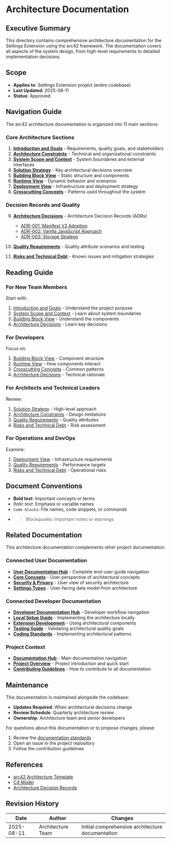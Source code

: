 # Architecture Documentation

## Executive Summary

This directory contains comprehensive architecture documentation for the Settings Extension using the arc42 framework. The documentation covers all aspects of the system design, from high-level requirements to detailed implementation decisions.

## Scope

- **Applies to**: Settings Extension project (entire codebase)
- **Last Updated**: 2025-08-11
- **Status**: Approved

## Navigation Guide

The arc42 architecture documentation is organized into 11 main sections:

### Core Architecture Sections

1. **[Introduction and Goals](01-introduction-goals.md)** - Requirements, quality goals, and stakeholders
2. **[Architecture Constraints](02-constraints.md)** - Technical and organizational constraints
3. **[System Scope and Context](03-context.md)** - System boundaries and external interfaces
4. **[Solution Strategy](04-solution-strategy.md)** - Key architectural decisions overview
5. **[Building Block View](05-building-blocks.md)** - Static structure and components
6. **[Runtime View](06-runtime-view.md)** - Dynamic behavior and scenarios
7. **[Deployment View](07-deployment.md)** - Infrastructure and deployment strategy
8. **[Crosscutting Concepts](08-crosscutting-concepts.md)** - Patterns used throughout the system

### Decision Records and Quality

9. **[Architecture Decisions](09-architecture-decisions/)** - Architecture Decision Records (ADRs)
   - [ADR-001: Manifest V3 Adoption](09-architecture-decisions/001-manifest-v3.md)
   - [ADR-002: Vanilla JavaScript Approach](09-architecture-decisions/002-vanilla-javascript.md)
   - [ADR-003: Storage Strategy](09-architecture-decisions/003-storage-strategy.md)

10. **[Quality Requirements](10-quality-requirements.md)** - Quality attribute scenarios and testing
11. **[Risks and Technical Debt](11-risks-technical-debt.md)** - Known issues and mitigation strategies

## Reading Guide

### For New Team Members
Start with:
1. [Introduction and Goals](01-introduction-goals.md) - Understand the project purpose
2. [System Scope and Context](03-context.md) - Learn about system boundaries
3. [Building Block View](05-building-blocks.md) - Understand the components
4. [Architecture Decisions](09-architecture-decisions/) - Learn key decisions

### For Developers
Focus on:
1. [Building Block View](05-building-blocks.md) - Component structure
2. [Runtime View](06-runtime-view.md) - How components interact
3. [Crosscutting Concepts](08-crosscutting-concepts.md) - Common patterns
4. [Architecture Decisions](09-architecture-decisions/) - Technical rationale

### For Architects and Technical Leaders
Review:
1. [Solution Strategy](04-solution-strategy.md) - High-level approach
2. [Architecture Constraints](02-constraints.md) - Design limitations
3. [Quality Requirements](10-quality-requirements.md) - Quality attributes
4. [Risks and Technical Debt](11-risks-technical-debt.md) - Risk assessment

### For Operations and DevOps
Examine:
1. [Deployment View](07-deployment.md) - Infrastructure requirements
2. [Quality Requirements](10-quality-requirements.md) - Performance targets
3. [Risks and Technical Debt](11-risks-technical-debt.md) - Operational risks

## Document Conventions

- **Bold text**: Important concepts or terms
- *Italic text*: Emphasis or variable names
- `Code blocks`: File names, code snippets, or commands
- > Blockquotes: Important notes or warnings

## Related Documentation

This architecture documentation complements other project documentation:

### Connected User Documentation
- **[User Documentation Hub](../user/README.md)** - Complete end-user guide navigation
- **[Core Concepts](../user/explanation/concepts.md)** - User perspective of architectural concepts
- **[Security & Privacy](../user/explanation/security.md)** - User view of security architecture
- **[Settings Types](../user/reference/settings-types.md)** - User-facing data model from architecture

### Connected Developer Documentation  
- **[Developer Documentation Hub](../developer/README.md)** - Developer workflow navigation
- **[Local Setup Guide](../developer/workflows/local-setup.md)** - Implementing the architecture locally
- **[Extension Development](../developer/guides/extension-development.md)** - Using architectural components
- **[Testing Guide](../developer/workflows/testing-guide.md)** - Validating architectural quality goals
- **[Coding Standards](../developer/conventions/coding-standards.md)** - Implementing architectural patterns

### Project Context
- **[Documentation Hub](../README.md)** - Main documentation navigation
- **[Project Overview](../../README.md)** - Project introduction and quick start
- **[Contributing Guidelines](../CONTRIBUTING.md)** - How to contribute to all documentation

## Maintenance

This documentation is maintained alongside the codebase:

- **Updates Required**: When architectural decisions change
- **Review Schedule**: Quarterly architecture review
- **Ownership**: Architecture team and senior developers

For questions about this documentation or to propose changes, please:
1. Review the [documentation standards](../.documentation-standards.md)
2. Open an issue in the project repository
3. Follow the contribution guidelines

## References

- [arc42 Architecture Template](https://arc42.org/)
- [C4 Model](https://c4model.com/)
- [Architecture Decision Records](https://adr.github.io/)

## Revision History

| Date | Author | Changes |
|------|--------|---------|
| 2025-08-11 | Architecture Team | Initial comprehensive architecture documentation |